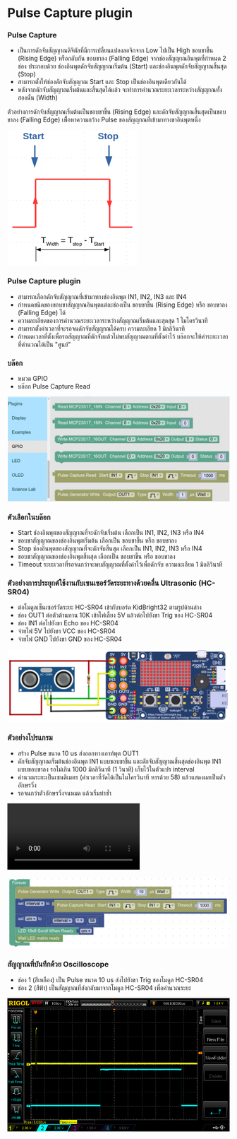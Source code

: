 # Pulse Capture plugin

### Pulse Capture
- เป็นการดักจับสัญญาณดิจิตัลที่มีการเปลี่ยนแปลงลอจิกจาก Low ไปเป็น High ขอบขาขึ้น (Rising Edge) หรือกลับกัน ขอบขาลง (Falling Edge) จากช่องสัญญาณอินพุตที่กำหนด 2 ช่อง ประกอบด้วย ช่องอินพุตดักจับสัญญาณเริ่มต้น (Start) และช่องอินพุตดักจับสัญญาณสิ้นสุด (Stop)
- สามารถตั้งให้ช่องดักจับสัญญาณ Start และ Stop เป็นช่องอินพุตเดียวกันได้
- หลังจากดักจับสัญญาณเริ่มต้นและสิ้นสุดได้แล้ว จะทำการคำนวณระยะเวลาระหว่างสัญญาณทั้งสองนั้น (Width)

ตัวอย่างการดักจับสัญญาณเริ่มต้นเป็นขอบขาขึ้น (Rising Edge) และดักจับสัญญาณสิ้นสุดเป็นขอบขาลง (Falling Edge) เพิื่อหาความกว้าง Pulse ของสัญญาณที่เข้ามาทางขาอินพุตหนึ่ง

![Pulse Capture](images/pulse_capture.png)

### Pulse Capture plugin
- สามารถเลือกดักจับสัญญาณที่เข้ามาทางช่องอินพุต IN1, IN2, IN3 และ IN4
- กำหนดชนิดของขอบขาสัญญาณอินพุตแต่ละช่องเป็น ขอบขาขึ้น (Rising Edge) หรือ ขอบขาลง (Falling Edge) ได้
- ความละเอียดของการคำนวณระยะเวลาระหว่างสัญญาณเริ่มต้นและสุดสุด 1 ไมโครวินาที
- สามารถตั้งค่าเวลาที่จะรอจนดักจับสัญญาณได้ครบ ความละเอียด 1 มิลลิวินาที
- ถ้าหมดเวลาที่ตั้งเพื่อรอสัญญาณที่ดักจับแล้วไม่พบสัญญาณตามที่ตั้งค่าไว้ บล๊อกจะให้ค่าระยะเวลาที่คำนวณได้เป็น "ศูนย์"

### บล๊อก
- หมวด GPIO
- บล๊อก Pulse Capture Read

![Pulse Blocks](images/pulse_blocks.png)

### ตัวเลือกในบล๊อก
- Start ช่องอินพุตของสัญญาณที่จะดักจับเริ่มต้น เลือกเป็น IN1, IN2, IN3 หรือ IN4
- ขอบขาสัญญาณของช่องอินพุตเริ่มต้น เลือกเป็น ขอบขาขึ้น หรือ ขอบขาลง
- Stop ช่องอินพุตของสัญญาณที่จะดักจับสิ้นสุด เลือกเป็น IN1, IN2, IN3 หรือ IN4
- ขอบขาสัญญาณของช่องอินพุตสิ้นสุด เลือกเป็น ขอบขาขึ้น หรือ ขอบขาลง
- Timeout ระยะเวลาที่รอจนกว่าจะพบสัญญาณที่ตั้งค่าไว้เพื่อดักจับ ความละเอียด 1 มิลลิวินาที

### ตัวอย่างการประยุกต์ใช้งานกับเซนเซอร์วัดระยะทางด้วยคลื่น Ultrasonic (HC-SR04)
- ต่อโมดูลเซ็นเซอร์วัดระยะ HC-SR04 เข้ากับบอร์ด KidBright32 ตามรูปด้านล่าง
- ช่อง OUT1 ต่อตัวต้านทาน 10K เข้าไฟเลี้ยง 5V แล้วต่อไปยังขา Trig ของ HC-SR04
- ข่อง IN1 ต่อไปยังขา Echo ของ HC-SR04
- จ่ายไฟ 5V ไปยังขา VCC ของ HC-SR04
- จ่ายไฟ GND ไปยังขา GND ของ HC-SR04

![Pulse Capture Read Example](images/ultrasonic_wiring.png)

### ตัวอย่างโปรแกรม
- สร้าง Pulse ขนาด 10 us ส่งออกทางเอาท์พุต OUT1
- ดักจับสัญญาณเริ่มต้นช่องอินพุต IN1 แบบขอบขาขึ้น และดักจับสัญญาณสิ้นสุดช่องอินพุต IN1 แบบขอบขาลง รอไม่เกิน 1000 มิลลิวินาที (1 วินาที) เก็บไว้ในตัวแปร interval
- คำนวณระยะเป็นเซนติเมตร (ค่าเวลาที่วัดได้เป็นไมโครวินาที หารด้วย 58) แล้วแสดงผลเป็นตัวอักษรวิ่ง
- รอจนกว่าตัวอักษรวิ่งจนหมด แล้วเริ่มทำซ้ำ

![Ultrasonic Example](images/ultrasonic_example.mp4)

![Pulse Capture Read Example](images/ultrasonic_example.png)

### สัญญาณที่บันทึกด้วย Oscilloscope
- ช่อง 1 (สีเหลือง) เป็น Pulse ขนาด 10 us ส่งไปยังขา Trig ของโมดูล HC-SR04
- ช่อง 2 (สีฟ้า) เป็นสัญญาณที่ส่งกลับมาจากโมดูล HC-SR04 เพื่อคำนวณระยะ

![HC-SR04 Echo](images/hc-sr04_echo.png)
